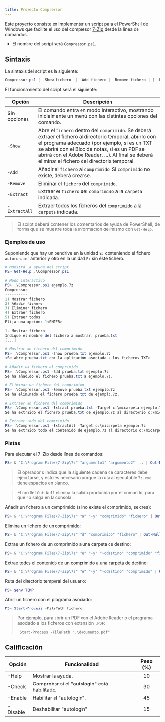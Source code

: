 ```yaml
---
title: Proyecto Compressor
---
```


Este proyecto consiste en implementar un script para el PowerShell de Windows que facilite el uso del compresor [7-Zip](http://www.7-zip.org/) desde la línea de comandos.

* El nombre del script será `Compressor.ps1`.

## Sintaxis

La sintaxis del script es la siguiente:

```powershell
Compressor.ps1 [ -Show fichero  | -Add fichero | -Remove fichero | [ -Extract fichero | -ExtractAll ] -Target carpeta ] comprimido
```

El funcionamiento del script será el siguiente:

| Opción        | Descripción                                                  |
| ------------- | ------------------------------------------------------------ |
| Sin opciones  | El comando entra en modo interactivo, mostrando inicialmente un menú con las distintas opciones del comando. |
| `-Show `      | Abre el `fichero` dentro del `comprimido`. Se deberá extraer el fichero al directorio temporal, abrirlo con el programa adecuado (por ejemplo, si es un TXT se abrirá con el Bloc de notas, si es un PDF se abrirá con el Adobe Reader, ...). Al final se deberá eliminar el fichero del directorio temporal. |
| `-Add`        | Añadir el `fichero` al `comprimido`. Si `comprimido` no existe, deberá crearse. |
| `-Remove`     | Eliminar el `fichero` del `comprimido`.                      |
| `-Extract`    | Extraer el `fichero` del `comprimido` a la `carpeta` indicada. |
| `-ExtractAll` | Extraer todos los ficheros del `comprimido` a la `carpeta` indicada. |

> El script deberá contener los comentarios de ayuda de PowerShell, de forma que se muestre toda la información del mismo con `Get-Help`.

### Ejemplos de uso

Suponiendo que hay un pendrive en la unidad `E:` conteniendo el fichero `autorun.inf` anterior y otro en la unidad `F:` sin éste fichero.

```powershell
# Muestra la ayuda del script
PS> Get-Help .\Compressor.ps1

# Modo interactivo
PS> .\Compressor.ps1 ejemplo.7z
Compressor
----------
1) Mostrar fichero
2) Añadir fichero
3) Eliminar fichero
4) Extraer fichero
5) Extraer todos
Elija una opción: 1<ENTER>

1. Mostrar fichero
Indique el nombre del fichero a mostrar: prueba.txt
[...]

# Mostrar un fichero del comprimido
PS> .\Compressor.ps1 -Show prueba.txt ejemplo.7z
<Se abre prueba.txt con la aplicación asociada a los ficheros TXT>

# Añadir un fichero al comprimido
PS> .\Compressor.ps1 -Add prueba.txt ejemplo.7z
Se ha añadido el fichero prueba.txt a ejemplo.7z.

# Eliminar un fichero del comprimido
PS> .\Compressor.ps1 -Remove prueba.txt ejemplo.7z
Se ha eliminado el fichero prueba.txt de ejemplo.7z.

# Extraer un fichero del comprimido
PS> .\Compressor.ps1 -Extract prueba.txt -Target c:\micarpeta ejemplo.7z
Se ha extraído el fichero prueba.txt de ejemplo.7z al directorio c:\micarpeta.

# Extraer todo del comprimido
PS> .\Compressor.ps1 -ExtractAll -Target c:\micarpeta ejemplo.7z
Se ha extraído todo el contenido de ejemplo.7z al directorio c:\micarpeta.
```

### Pistas

Para ejecutar el 7-Zip desde línea de comandos:

```powershell
PS> & "C:\Program Files\7-Zip\7z" "argumento1" "argumento2" ... | Out-Null
```

> El operador `&` indica que la siguiente cadena de caracteres debe ejecutarse, y esto es necesario porque  la ruta al ejecutable `7z.exe` tiene espacios en blanco.

> El cmdlet `Out-Null` elimina la salida producida por el comando, para que no salga en la consola.

Añadir un fichero a un comprimido (si no existe el comprimido, se crea):

```powershell
PS> & "C:\Program Files\7-Zip\7z" "a" "-y" "comprimido" "fichero" | Out-Null
```

Elimina un fichero de un comprimido:

```powershell
PS> & "C:\Program Files\7-Zip\7z" "d" "comprimido" "fichero" | Out-Null
```

Extrae un fichero de un comprimido a una carpeta de destino:

```powershell
PS> & "C:\Program Files\7-Zip\7z" "e" "-y" "-odestino" "comprimido" "fichero" | Out-Null
```

Extrae todos el contenido de un comprimido a una carpeta de destino:

```powershell
PS> & "C:\Program Files\7-Zip\7z" "e" "-y" "-odestino" "comprimido" | Out-Null
```

Ruta del directorio temporal del usuario:

```powershell
PS> $env:TEMP
```

Abrir un fichero con el programa asociado:

```powershell
PS> Start-Process -FilePath fichero
```

> Por ejemplo, para abrir un PDF con el Adobe Reader o el programa asociado a los ficheros con extensión `.PDF`: 
>
> ` Start-Process -FilePath ".\documento.pdf"`

## Calificación

| Opción   | Funcionalidad                                | Peso (%) |
| -------- | -------------------------------------------- | :------: |
| -Help    | Mostrar la ayuda.                            |    10    |
| -Check   | Comprobar si el "autologin" está habilitado. |    30    |
| -Enable  | Habilitar el "autologin".                    |    45    |
| -Disable | Deshabilitar "autologin"                     |    15    |